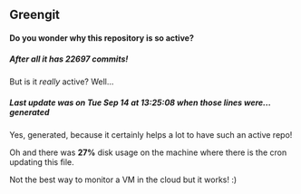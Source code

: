 ## Greengit

#### Do you wonder why this repository is so active?

##### After all it has 22697 commits!

But is it *really* active? Well...

##### Last update was on Tue Sep 14 at 13:25:08 when those lines were... generated

Yes, generated, because it certainly helps a lot to have such an active repo!

Oh and there was **27%** disk usage on the machine
where there is the cron updating this file.

Not the best way to monitor a VM in the cloud but it works! :)
